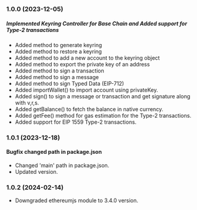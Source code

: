 ### 1.0.0 (2023-12-05)

##### Implemented Keyring Controller for Base Chain and Added support for Type-2 transactions

- Added method to generate keyring
- Added method to restore a keyring
- Added method to add a new account to the keyring object
- Added method to export the private key of an address
- Added method to sign a transaction
- Added method to sign a message
- Added method to sign Typed Data (EIP-712)
- Added importWallet() to import account using privateKey.
- Added sign() to sign a message or transaction and get signature along with v,r,s.
- Added getBalance() to fetch the balance in native currency.
- Added getFee() method for gas estimation for the Type-2 transactions.
- Added support for EIP 1559 Type-2 transactions.

### 1.0.1 (2023-12-18)

#### Bugfix changed path in package.json

- Changed 'main' path in package.json.
- Updated version.

### 1.0.2 (2024-02-14)

- Downgraded ethereumjs module to 3.4.0 version.